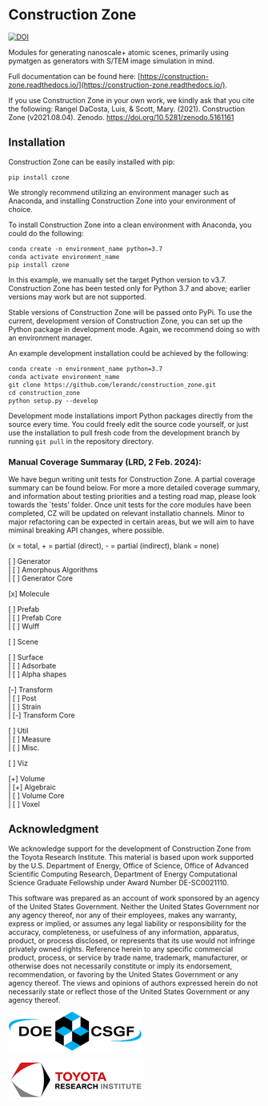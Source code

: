 # Construction Zone
[![DOI](https://zenodo.org/badge/261777347.svg)](https://zenodo.org/badge/latestdoi/261777347)

Modules for generating nanoscale+ atomic scenes, primarily using pymatgen as generators with S/TEM image simulation in mind.

Full documentation can be found here: [https://construction-zone.readthedocs.io/](https://construction-zone.readthedocs.io/).

If you use Construction Zone in your own work, we kindly ask that you cite the following:
Rangel DaCosta, Luis, & Scott, Mary. (2021). Construction Zone (v2021.08.04). Zenodo. https://doi.org/10.5281/zenodo.5161161



## Installation

Construction Zone can be easily installed with pip:
```
pip install czone
```

We strongly recommend utilizing an environment manager such as Anaconda, and 
installing Construction Zone into your environment of choice.  

To install Construction Zone into a clean environment with Anaconda, you could
do the following:
```
conda create -n environment_name python=3.7
conda activate environment_name
pip install czone
```

In this example, we manually set the target Python version to v3.7. 
Construction Zone has been tested only for Python 3.7 and above; earlier versions
may work but are not supported.

Stable versions of Construction Zone will be passed onto PyPi. To use the current,
development version of Construction Zone, you can set up the Python package in
development mode. Again, we recommend doing so with an environment manager.

An example development installation could be achieved by the following:
```
conda create -n environment_name python=3.7
conda activate environment_name
git clone https://github.com/lerandc/construction_zone.git 
cd construction_zone
python setup.py --develop
```

Development mode installations import Python packages directly from the source
every time. You could freely edit the source code yourself, or just use the 
installation to pull fresh code from the development branch by running `git pull`
in the repository directory.

### Manual Coverage Summaray (LRD, 2 Feb. 2024):
We have begun writing unit tests for Construction Zone. A partial coverage summary can be found below.
For more a more detailed coverage summary, and information about testing priorities and a testing road map,
please look towards the `tests' folder. Once unit tests for the core modules have been completed, CZ will
be updated on relevant installatio channels. Minor to major refactoring can be expected in certain areas, 
but we will aim to have miminal breaking API changes, where possible.

(x = total, + = partial (direct),  - = partial (indirect), blank = none)

[ ] Generator \
 | [ ] Amorphous Algorithms \
 | [ ] Generator Core
 
 [x] Molecule

 [ ] Prefab \
 | [ ] Prefab Core \
 | [ ] Wulff

 [ ] Scene

 [ ] Surface \
 | [ ] Adsorbate \
 | [ ] Alpha shapes

 [-] Transform \
 | [ ] Post \
 | [ ] Strain \
 | [-] Transform Core

 [ ] Util \
 | [ ] Measure \
 | [ ] Misc.

 [ ] Viz 

 [+] Volume \
 | [+] Algebraic \
 | [ ] Volume Core \
 | [ ] Voxel 


## Acknowledgment

We acknowledge support for the development of Construction Zone from the Toyota Research Institute.
This material is based upon work supported by the U.S. Department of Energy, Office of Science, 
Office of Advanced Scientific Computing Research, Department of Energy Computational Science Graduate Fellowship 
under Award Number DE-SC0021110.

This software was prepared as an account of work sponsored by an agency of the United
States Government. Neither the United States Government nor any agency thereof, nor any of their
employees, makes any warranty, express or implied, or assumes any legal liability or responsibility for the
accuracy, completeness, or usefulness of any information, apparatus, product, or process disclosed, or
represents that its use would not infringe privately owned rights. Reference herein to any specific
commercial product, process, or service by trade name, trademark, manufacturer, or otherwise does not
necessarily constitute or imply its endorsement, recommendation, or favoring by the United States
Government or any agency thereof. The views and opinions of authors expressed herein do not
necessarily state or reflect those of the United States Government or any agency thereof.


[<img src="docs/source/imgs/csgf_logo.png" width="267" height="80" />](https://www.krellinst.org/csgf/)

[![TRI Logo](docs/source/imgs/toyota_research_institute.png)](https://www.tri.global/)